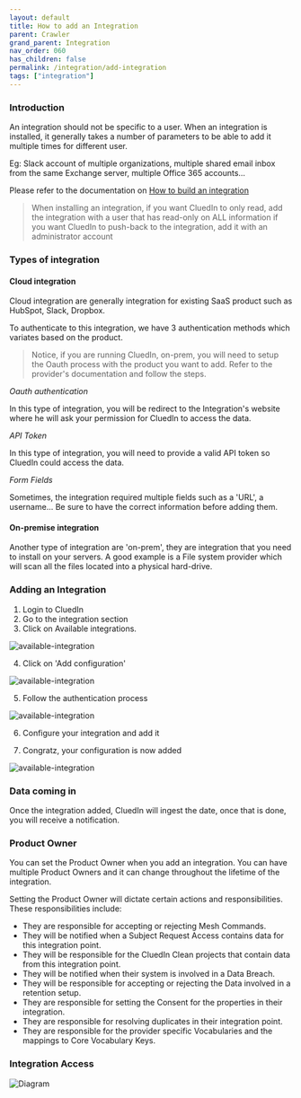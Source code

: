 ```yaml
---
layout: default
title: How to add an Integration
parent: Crawler
grand_parent: Integration
nav_order: 060
has_children: false
permalink: /integration/add-integration
tags: ["integration"]
---
```


### Introduction

An integration should not be specific to a user. When an integration is installed, it generally takes a number of parameters to be able to add it multiple times for different user.

Eg: Slack account of multiple organizations, multiple shared email inbox from the same Exchange server, multiple Office 365 accounts...

Please refer to the documentation on [How to build an integration](./build-integration)

> When installing an integration,
> if you want CluedIn to only read, add the integration with a user that has read-only on ALL information
> if you want CluedIn to push-back to the integration, add it with an administrator account


### Types of integration

#### Cloud integration

Cloud integration are generally integration for existing SaaS product such as HubSpot, Slack, Dropbox.

To authenticate to this integration, we have 3 authentication methods which variates based on the product.

> Notice, if you are running CluedIn, on-prem, you will need to setup the Oauth process with the product you want to add.
> Refer to the provider's documentation and follow the steps.

*Oauth authentication*

In this type of integration, you will be redirect to the Integration's website where he will ask your permission for CluedIn to access the data.

*API Token*

In this type of integration, you will need to provide a valid API token so CluedIn could access the data.

*Form Fields*

Sometimes, the integration required multiple fields such as a 'URL', a username... Be sure to have the correct information before adding them.


#### On-premise integration

Another type of integration are 'on-prem', they are integration that you need to install on your servers. A good example is a File system provider which will scan all the files located into a physical hard-drive.

### Adding an Integration

1. Login to CluedIn
2. Go to the integration section
3. Click on Available integrations.

![available-integration](../assets/images/integration/integration-add-1.png)

4. Click on 'Add configuration'

![available-integration](../assets/images/integration/integration-add-2.png)

5. Follow the authentication process

![available-integration](../assets/images/integration/integration-add-3.png)

6. Configure your integration and add it

7. Congratz, your configuration is now added

![available-integration](../assets/images/integration/integration-add-4.png)


### Data coming in

Once the integration added, CluedIn will ingest the date, once that is done, you will receive a notification.

### Product Owner

You can set the Product Owner when you add an integration. You can have multiple Product Owners and it can change throughout the lifetime of the integration. 

Setting the Product Owner will dictate certain actions and responsibilities. These responsibilities include: 

 - They are responsible for accepting or rejecting Mesh Commands.
 - They will be notified when a Subject Request Access contains data for this integration point. 
 - They will be responsible for the CluedIn Clean projects that contain data from this integration point. 
 - They will be notified when their system is involved in a Data Breach.
 - They will be responsible for accepting or rejecting the Data involved in a retention setup. 
 - They are responsible for setting the Consent for the properties in their integration.
 - They are responsible for resolving duplicates in their integration point. 
 - They are responsible for the provider specific Vocabularies and the mappings to Core Vocabulary Keys.
 
### Integration Access

![Diagram](../assets/images/integration/setting-access-at-integration-level.png)

